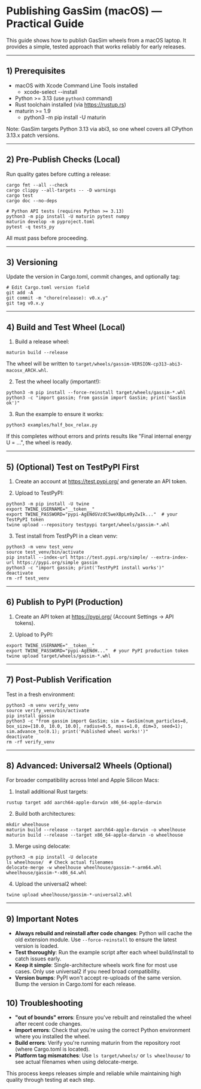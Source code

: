 # Publishing GasSim (macOS) — Practical Guide

This guide shows how to publish GasSim wheels from a macOS laptop. It provides a simple, tested approach that works reliably for early releases.

---

## 1) Prerequisites

- macOS with Xcode Command Line Tools installed
  - xcode-select --install
- Python >= 3.13 (use `python3` command)
- Rust toolchain installed (via https://rustup.rs)
- maturin >= 1.9
  - python3 -m pip install -U maturin

Note: GasSim targets Python 3.13 via abi3, so one wheel covers all CPython 3.13.x patch versions.

---

## 2) Pre-Publish Checks (Local)

Run quality gates before cutting a release:

```
cargo fmt --all --check
cargo clippy --all-targets -- -D warnings
cargo test
cargo doc --no-deps

# Python API tests (requires Python >= 3.13)
python3 -m pip install -U maturin pytest numpy
maturin develop -m pyproject.toml
pytest -q tests_py
```

All must pass before proceeding.

---

## 3) Versioning

Update the version in Cargo.toml, commit changes, and optionally tag:
```
# Edit Cargo.toml version field
git add -A
git commit -m "chore(release): v0.x.y"
git tag v0.x.y
```

---

## 4) Build and Test Wheel (Local)

1) Build a release wheel:
```
maturin build --release
```

The wheel will be written to `target/wheels/gassim-VERSION-cp313-abi3-macosx_ARCH.whl`.

2) Test the wheel locally (important!):
```
python3 -m pip install --force-reinstall target/wheels/gassim-*.whl
python3 -c "import gassim; from gassim import GasSim; print('GasSim ok')"
```

3) Run the example to ensure it works:
```
python3 examples/half_box_relax.py
```

If this completes without errors and prints results like "Final internal energy U = ...", the wheel is ready.

---

## 5) (Optional) Test on TestPyPI First

1) Create an account at https://test.pypi.org/ and generate an API token.

2) Upload to TestPyPI:
```
python3 -m pip install -U twine
export TWINE_USERNAME="__token__"
export TWINE_PASSWORD="pypi-AgENdGVzdC5weXBpLm9yZwIk..."  # your TestPyPI token
twine upload --repository testpypi target/wheels/gassim-*.whl
```

3) Test install from TestPyPI in a clean venv:
```
python3 -m venv test_venv
source test_venv/bin/activate
pip install --index-url https://test.pypi.org/simple/ --extra-index-url https://pypi.org/simple gassim
python3 -c "import gassim; print('TestPyPI install works')"
deactivate
rm -rf test_venv
```

---

## 6) Publish to PyPI (Production)

1) Create an API token at https://pypi.org/ (Account Settings -> API tokens).

2) Upload to PyPI:
```
export TWINE_USERNAME="__token__"
export TWINE_PASSWORD="pypi-AgENdH..."  # your PyPI production token
twine upload target/wheels/gassim-*.whl
```

---

## 7) Post-Publish Verification

Test in a fresh environment:
```
python3 -m venv verify_venv
source verify_venv/bin/activate
pip install gassim
python3 -c "from gassim import GasSim; sim = GasSim(num_particles=8, box_size=[10.0, 10.0, 10.0], radius=0.5, mass=1.0, dim=3, seed=1); sim.advance_to(0.1); print('Published wheel works!')"
deactivate
rm -rf verify_venv
```

---

## 8) Advanced: Universal2 Wheels (Optional)

For broader compatibility across Intel and Apple Silicon Macs:

1) Install additional Rust targets:
```
rustup target add aarch64-apple-darwin x86_64-apple-darwin
```

2) Build both architectures:
```
mkdir wheelhouse
maturin build --release --target aarch64-apple-darwin -o wheelhouse
maturin build --release --target x86_64-apple-darwin -o wheelhouse
```

3) Merge using delocate:
```
python3 -m pip install -U delocate
ls wheelhouse/  # Check actual filenames
delocate-merge -w wheelhouse wheelhouse/gassim-*-arm64.whl wheelhouse/gassim-*-x86_64.whl
```

4) Upload the universal2 wheel:
```
twine upload wheelhouse/gassim-*-universal2.whl
```

---

## 9) Important Notes

- **Always rebuild and reinstall after code changes**: Python will cache the old extension module. Use `--force-reinstall` to ensure the latest version is loaded.
- **Test thoroughly**: Run the example script after each wheel build/install to catch issues early.
- **Keep it simple**: Single-architecture wheels work fine for most use cases. Only use universal2 if you need broad compatibility.
- **Version bumps**: PyPI won't accept re-uploads of the same version. Bump the version in Cargo.toml for each release.

## 10) Troubleshooting

- **"out of bounds" errors**: Ensure you've rebuilt and reinstalled the wheel after recent code changes.
- **Import errors**: Check that you're using the correct Python environment where you installed the wheel.
- **Build errors**: Verify you're running maturin from the repository root (where Cargo.toml is located).
- **Platform tag mismatches**: Use `ls target/wheels/` or `ls wheelhouse/` to see actual filenames when using delocate-merge.

This process keeps releases simple and reliable while maintaining high quality through testing at each step.
